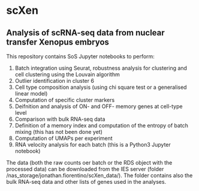 # scXen
## Analysis of scRNA-seq data from nuclear transfer Xenopus embryos ##

This repository contains SoS Jupyter notebooks to perform:
1. Batch integration using Seurat, robustness analysis for clustering and cell clustering using the Louvain algorithm
2. Outlier identification in cluster 6
3. Cell type composition analysis (using chi square test or a generalised linear model)
4. Computation of specific cluster markers
5. Deifnition and analysis of ON- and OFF- memory genes at cell-type level
6. Comparison with bulk RNA-seq data
7. Definition of a memory index and computation of the entropy of batch mixing (this has not been done yet)
8. Computation of UMAPs per experiment
9. RNA velocity analysis for each batch (this is a Python3 Jupyter notebook)

The data (both the raw counts oer batch or the RDS object with the processed data) can be downloaded from the IES server (folder /nas_storage/jonathan.fiorentino/scXen_data/). The folder contains also the bulk RNA-seq data and other lists of genes used in the analyses.
